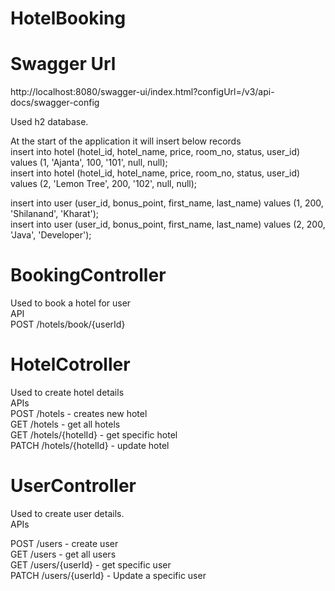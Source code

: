 # HotelBooking

# Swagger Url
http://localhost:8080/swagger-ui/index.html?configUrl=/v3/api-docs/swagger-config

Used h2 database.
 
At the start of the application it will insert below records<br/>
insert into hotel (hotel_id, hotel_name, price, room_no, status, user_id) values (1, 'Ajanta', 100, '101', null, null);<br/>
insert into hotel (hotel_id, hotel_name, price, room_no, status, user_id) values (2, 'Lemon Tree', 200, '102', null, null);<br/>

insert into user (user_id, bonus_point, first_name, last_name) values (1, 200, 'Shilanand', 'Kharat');<br/>
insert into user (user_id, bonus_point, first_name, last_name) values (2, 200, 'Java', 'Developer');<br/>

# BookingController
Used to book a hotel for user<br/>
API<br/>
POST /hotels/book/{userId}<br/>

# HotelCotroller
Used to create hotel details<br/>
APIs<br/>
POST /hotels - creates new hotel<br/>
GET /hotels - get all hotels<br/>
GET /hotels/{hotelId} - get specific hotel<br/>
PATCH /hotels/{hotelId} - update hotel<br/>

# UserController
Used to create user details.<br/>
APIs<br/>

POST /users - create user<br/>
GET /users - get all users<br/>
GET /users/{userId} - get specific user<br/>
PATCH /users/{userId} - Update a specific user<br/>
